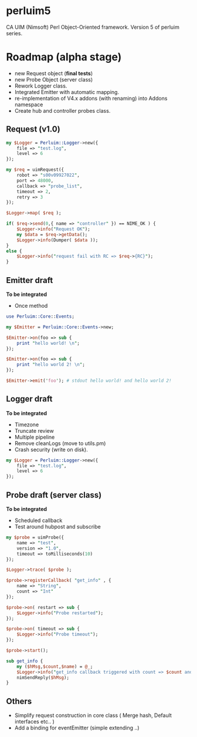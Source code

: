 # perluim5
CA UIM (Nimsoft) Perl Object-Oriented framework. Version 5 of perluim series.

# Roadmap (alpha stage)

- new Request object (**final tests**)
- new Probe Object (server class)
- Rework Logger class.
- Integrated Emitter with automatic mapping.
- re-implementation of V4.x addons (with renaming) into Addons namespace
- Create hub and controller probes class.

## Request (v1.0) 

```perl
my $Logger = Perluim::Logger->new({
    file => "test.log",
    level => 6
});

my $req = uimRequest({
    robot => "s00v09927022",
    port => 48000,
    callback => "probe_list",
    timeout => 2,
    retry => 3
});

$Logger->map( $req );

if( $req->send(0,{ name => "controller" }) == NIME_OK ) {
    $Logger->info("Request OK");
    my $data = $req->getData(); 
    $Logger->info(Dumper( $data ));
}
else {
    $Logger->info("request fail with RC => $req->{RC}");
}

```

## Emitter draft 

**To be integrated** 
- Once method 

```perl
use Perluim::Core::Events;

my $Emitter = Perluim::Core::Events->new;

$Emitter->on(foo => sub {
    print "hello world! \n";
});

$Emitter->on(foo => sub {
    print "hello world 2! \n";
});

$Emitter->emit('foo'); # stdout hello world! and hello world 2!

```

## Logger draft 

**To be integrated**
- Timezone 
- Truncate review
- Multiple pipeline 
- Remove cleanLogs (move to utils.pm)
- Crash security (write on disk).

```perl
my $Logger = Perluim::Logger->new({
    file => "test.log",
    level => 6
});
```

## Probe draft (server class)

**To be integrated**
- Scheduled callback
- Test around hubpost and subscribe

```perl
my $probe = uimProbe({
    name => "test",
    version => "1.0",
    timeout => toMilliseconds(10)
});

$Logger->trace( $probe );

$probe->registerCallback( "get_info" , {
    name => "String",
    count => "Int"
});

$probe->on( restart => sub {
    $Logger->info("Probe restarted");
});

$probe->on( timeout => sub {
    $Logger->info("Probe timeout");
});

$probe->start();

sub get_info {
    my ($hMsg,$count,$name) = @_;
    $Logger->info("get_info callback triggered with count => $count and name => $name");
    nimSendReply($hMsg);
}
```

## Others

- Simplify request construction in core class ( Merge hash, Default interfaces etc.. ) 
- Add a binding for eventEmitter (simple extending ..)

